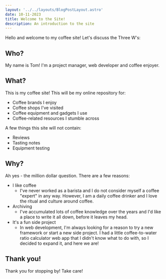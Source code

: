 ```yaml
---
layout: '../../layouts/BlogPostLayout.astro'
date: 10-11-2023
title: Welcome to the Site!
description: An introduction to the site
---
```


Hello and welcome to my coffee site! Let's discuss the Three W's:

## Who?

My name is Tom! I'm a project manager, web developer and coffee enjoyer.

## What?

This is my coffee site! This will be my online repository for:

- Coffee brands I enjoy
- Coffee shops I've visited
- Coffee equipment and gadgets I use
- Coffee-related resources I stumble across

A few things this site will not contain:

- Reviews
- Tasting notes
- Equipment testing

## Why?

Ah yes - the million dollar question. There are a few reasons:

- I like coffee
  - I've never worked as a barista and I do not consider myself a coffee "expert" in any way. However, I am a daily coffee drinker and I love the ritual and culture around coffee.
- Archiving
  - I've accumulated lots of coffee knowledge over the years and I'd like a place to write it all down, before it leaves my head.
- It's a fun side project
  - In web development, I'm always looking for a reason to try a new framework or start a new side project. I had a little coffee-to-water ratio calculator web app that I didn't know what to do with, so I decided to expand it, and here we are!

## Thank you!

Thank you for stopping by! Take care!

